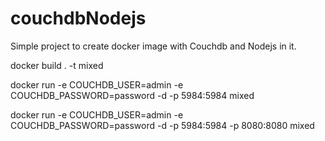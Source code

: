 # couchdbNodejs

Simple project to create docker image with Couchdb and Nodejs in it.

docker build . -t mixed

docker run -e COUCHDB_USER=admin -e COUCHDB_PASSWORD=password -d -p 5984:5984 mixed

docker run -e COUCHDB_USER=admin -e COUCHDB_PASSWORD=password -d -p 5984:5984 -p 8080:8080 mixed
